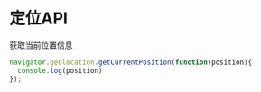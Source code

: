 # 定位API
获取当前位置信息
```javascript
navigator.geolocation.getCurrentPosition(function(position){
  console.log(position)
});
```
